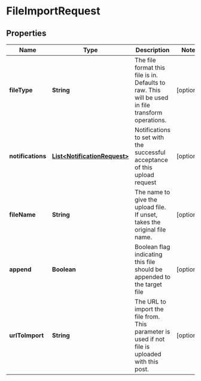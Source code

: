 
# FileImportRequest

## Properties
Name | Type | Description | Notes
------------ | ------------- | ------------- | -------------
**fileType** | **String** | The file format this file is in. Defaults to raw. This will be used in file transform operations. |  [optional]
**notifications** | [**List&lt;NotificationRequest&gt;**](NotificationRequest.md) | Notifications to set with the successful acceptance of this upload request |  [optional]
**fileName** | **String** | The name to give the upload file. If unset, takes the original file name. |  [optional]
**append** | **Boolean** | Boolean flag indicating this file should be appended to the target file |  [optional]
**urlToImport** | **String** | The URL to import the file from. This parameter is used if not file is uploaded with this post. |  [optional]



